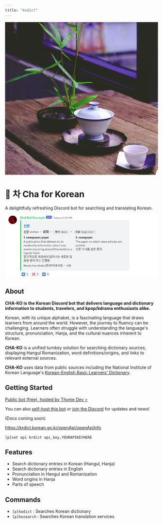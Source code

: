 ```yaml
---
title: "kodict"
---
```


<img src="./cha-sq.jpg" alt="Cha Series by Coffeebank: A delightfully refreshing Discord bot" class="h-24 aspect-square rounded mb-2" />

# 🍵 차 Cha for Korean

<p class="text-3xl pt-0 mt-0">A delightfully refreshing Discord bot for searching and translating Korean.</p>

<component-coghero cog="kodict" desc="Korean dictionary bot. Searches National Institute of Korean Language's Korean-English Learners' Dictionary (한국어기초사전) using their Open API."></component-coghero>

![Kodict: A Korean dictionary entry for 신문 (sinmun, newspaper)](./kodict-example.png)


## About

**CHA-KO is the Korean Discord bot that delivers language and dictionary information to students, travelers, and kpop/kdrama enthusiasts alike.**

Korean, with its unique alphabet, is a fascinating language that draws learners from around the world. However, the journey to fluency can be challenging. Learners often struggle with understanding the language's structure, pronunciation, Hanja, and the cultural nuances inherent to Korean.

**CHA-KO** is a unified turnkey solution for searching dictionary sources, displaying Hangul Romanization, word definitions/origins, and links to relevant external sources.

**CHA-KO** uses data from public sources including the National Institute of Korean Language's [Korean-English Basic Learners' Dictionary](https://krdict.korean.go.kr/mainAction).


## Getting Started

[Public bot (free), hosted by Thyme Dev >](https://thymedev.github.io/docs/cha/ko)

You can also [self-host this bot](/start) or [join the Discord](https://coffeebank.github.io/discord) for updates and news!

(Docs coming soon)

https://krdict.korean.go.kr/openApi/openApiInfo

`[p]set api krdict api_key,YOURAPIKEYHERE`


## Features

- Search dictionary entries in Korean (Hangul, Hanja)
- Search dictionary entries in English
- Pronunciation in Hangul and Romanization
- Word origins in Hanja
- Parts of speech


## Commands

- `[p]kodict` : Searches Korean dictionary
- `[p]kosearch` : Searches Korean translation services
